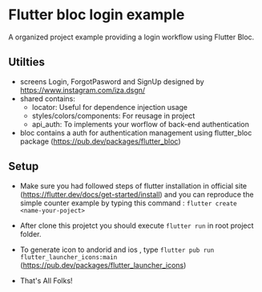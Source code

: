 # Flutter bloc login example
A organized project example providing a login workflow using Flutter Bloc. 

## Utilties 
 - screens Login, ForgotPasword and SignUp designed by https://www.instagram.com/iza.dsgn/
 - shared contains:
    - locator: Useful for dependence injection usage
    - styles/colors/components: For reusage in project 
    - api_auth: To implements your worflow of back-end authentication 
 - bloc contains a auth for authentication management using flutter_bloc package (https://pub.dev/packages/flutter_bloc)  
 
 ## Setup 
 
 - Make sure you had followed steps of flutter installation in official site (https://flutter.dev/docs/get-started/install) and you can reproduce the simple counter example by typing this command : ```flutter create <name-your-poject>```

 - After clone this projetct you should execute ```flutter run``` in root project folder.  
 
 - To generate icon to andorid and ios , type ```flutter pub run flutter_launcher_icons:main```  (https://pub.dev/packages/flutter_launcher_icons) 
 
 - That's All Folks!
